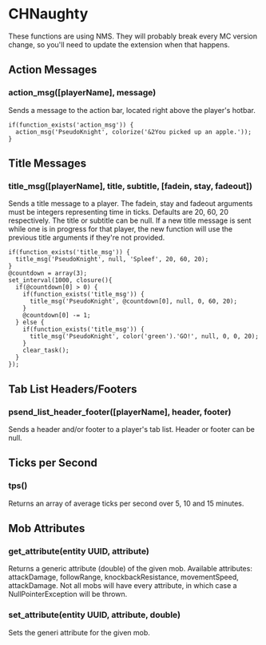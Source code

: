 # CHNaughty

These functions are using NMS. They will probably break every MC version change, so you'll need to update the extension when that happens.

## Action Messages
### action_msg([playerName], message)
Sends a message to the action bar, located right above the player's hotbar.

``` 
if(function_exists('action_msg')) {
  action_msg('PseudoKnight', colorize('&2You picked up an apple.'));
}
```

## Title Messages
### title_msg([playerName], title, subtitle, [fadein, stay, fadeout])
Sends a title message to a player. The fadein, stay and fadeout arguments must be integers representing time in ticks. Defaults are 20, 60, 20 respectively. The title or subtitle can be null. If a new title message is sent while one is in progress for that player, the new function will use the previous title arguments if they're not provided. 

```
if(function_exists('title_msg')) {
  title_msg('PseudoKnight', null, 'Spleef', 20, 60, 20);
}
@countdown = array(3);
set_interval(1000, closure(){
  if(@countdown[0] > 0) {
    if(function_exists('title_msg')) {
      title_msg('PseudoKnight', @countdown[0], null, 0, 60, 20);
    }
    @countdown[0] -= 1;
  } else {
    if(function_exists('title_msg')) {
      title_msg('PseudoKnight', color('green').'GO!', null, 0, 0, 20);
    }
    clear_task();
  }
});
```

## Tab List Headers/Footers
### psend_list_header_footer([playerName], header, footer)
Sends a header and/or footer to a player's tab list. Header or footer can be null.

## Ticks per Second
### tps()
Returns an array of average ticks per second over 5, 10 and 15 minutes.

## Mob Attributes
### get_attribute(entity UUID, attribute)
Returns a generic attribute (double) of the given mob. Available attributes: attackDamage, followRange, knockbackResistance, movementSpeed, attackDamage. Not all mobs will have every attribute, in which case a NullPointerException will be thrown.

### set_attribute(entity UUID, attribute, double)
Sets the generi attribute for the given mob.
